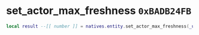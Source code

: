 # set_actor_max_freshness `0xBADB24FB`

```lua
local result --[[ number ]] = natives.entity.set_actor_max_freshness(_unk0 --[[ number ]], _unk1 --[[ number ]])
```